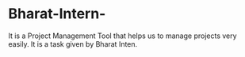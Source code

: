 # Bharat-Intern-
It is a Project Management Tool that helps us to manage projects very easily.
It is a task given by Bharat Inten.
